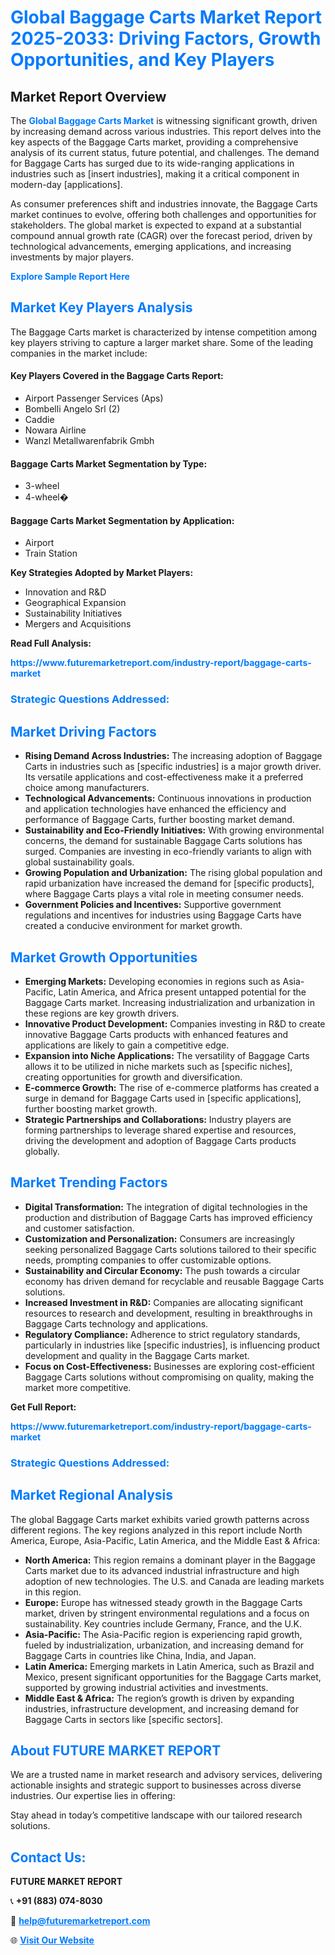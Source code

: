 <h1 style="color: #007BFF;">Global Baggage Carts Market Report 2025-2033: Driving Factors, Growth Opportunities, and Key Players</h1>

<section id="overview">
<h2>Market Report Overview</h2>
<p>The <a href="https://www.futuremarketreport.com/industry-report/baggage-carts-market" style="color: #007BFF; text-decoration: none;"><strong>Global Baggage Carts Market</strong></a> is witnessing significant growth, driven by increasing demand across various industries. This report delves into the key aspects of the Baggage Carts market, providing a comprehensive analysis of its current status, future potential, and challenges. The demand for Baggage Carts has surged due to its wide-ranging applications in industries such as [insert industries], making it a critical component in modern-day [applications].</p>
<p>As consumer preferences shift and industries innovate, the Baggage Carts market continues to evolve, offering both challenges and opportunities for stakeholders. The global market is expected to expand at a substantial compound annual growth rate (CAGR) over the forecast period, driven by technological advancements, emerging applications, and increasing investments by major players.</p>
</section>

<section id="overview">
<p><a href="https://www.futuremarketreport.com/request-sample/reportId=106901" style="color: #007BFF; text-decoration: none;"><strong>Explore Sample Report Here</strong></a></p>
</section>

<section id="key-players">
<h2 style="color: #007BFF;">Market Key Players Analysis</h2>
<p>The Baggage Carts market is characterized by intense competition among key players striving to capture a larger market share. Some of the leading companies in the market include:</p>
<h4>Key Players Covered in the Baggage Carts Report:</h4>
<ul><li>Airport Passenger Services (Aps)</li><li>Bombelli Angelo Srl (2)</li><li>Caddie</li><li>Nowara Airline</li><li>Wanzl Metallwarenfabrik Gmbh</li></ul>
<h4>Baggage Carts Market Segmentation by Type:</h4>
<ul><li>3-wheel</li><li>4-wheel�</li></ul>

<h4>Baggage Carts Market Segmentation by Application:</h4>
<ul><li>Airport</li><li>Train Station</li></ul>
<p><strong>Key Strategies Adopted by Market Players:</strong></p>
<ul>
<li>Innovation and R&D</li>
<li>Geographical Expansion</li>
<li>Sustainability Initiatives</li>
<li>Mergers and Acquisitions</li>
</ul>
</section>

<section>
<p><strong>Read Full Analysis: </strong></p><a href="https://www.futuremarketreport.com/industry-report/baggage-carts-market" style="color: #007BFF; text-decoration: none;"><strong>https://www.futuremarketreport.com/industry-report/baggage-carts-market</strong></a>
<h3 style="color: #007BFF;">Strategic Questions Addressed:</h3>
</section>

<section id="driving-factors">
<h2 style="color: #007BFF;">Market Driving Factors</h2>
<ul>
<li><strong>Rising Demand Across Industries:</strong> The increasing adoption of Baggage Carts in industries such as [specific industries] is a major growth driver. Its versatile applications and cost-effectiveness make it a preferred choice among manufacturers.</li>
<li><strong>Technological Advancements:</strong> Continuous innovations in production and application technologies have enhanced the efficiency and performance of Baggage Carts, further boosting market demand.</li>
<li><strong>Sustainability and Eco-Friendly Initiatives:</strong> With growing environmental concerns, the demand for sustainable Baggage Carts solutions has surged. Companies are investing in eco-friendly variants to align with global sustainability goals.</li>
<li><strong>Growing Population and Urbanization:</strong> The rising global population and rapid urbanization have increased the demand for [specific products], where Baggage Carts plays a vital role in meeting consumer needs.</li>
<li><strong>Government Policies and Incentives:</strong> Supportive government regulations and incentives for industries using Baggage Carts have created a conducive environment for market growth.</li>
</ul>
</section>

<section id="growth-opportunities">
<h2 style="color: #007BFF;">Market Growth Opportunities</h2>
<ul>
<li><strong>Emerging Markets:</strong> Developing economies in regions such as Asia-Pacific, Latin America, and Africa present untapped potential for the Baggage Carts market. Increasing industrialization and urbanization in these regions are key growth drivers.</li>
<li><strong>Innovative Product Development:</strong> Companies investing in R&D to create innovative Baggage Carts products with enhanced features and applications are likely to gain a competitive edge.</li>
<li><strong>Expansion into Niche Applications:</strong> The versatility of Baggage Carts allows it to be utilized in niche markets such as [specific niches], creating opportunities for growth and diversification.</li>
<li><strong>E-commerce Growth:</strong> The rise of e-commerce platforms has created a surge in demand for Baggage Carts used in [specific applications], further boosting market growth.</li>
<li><strong>Strategic Partnerships and Collaborations:</strong> Industry players are forming partnerships to leverage shared expertise and resources, driving the development and adoption of Baggage Carts products globally.</li>
</ul>
</section>

<section id="trending-factors">
<h2 style="color: #007BFF;">Market Trending Factors</h2>
<ul>
<li><strong>Digital Transformation:</strong> The integration of digital technologies in the production and distribution of Baggage Carts has improved efficiency and customer satisfaction.</li>
<li><strong>Customization and Personalization:</strong> Consumers are increasingly seeking personalized Baggage Carts solutions tailored to their specific needs, prompting companies to offer customizable options.</li>
<li><strong>Sustainability and Circular Economy:</strong> The push towards a circular economy has driven demand for recyclable and reusable Baggage Carts solutions.</li>
<li><strong>Increased Investment in R&D:</strong> Companies are allocating significant resources to research and development, resulting in breakthroughs in Baggage Carts technology and applications.</li>
<li><strong>Regulatory Compliance:</strong> Adherence to strict regulatory standards, particularly in industries like [specific industries], is influencing product development and quality in the Baggage Carts market.</li>
<li><strong>Focus on Cost-Effectiveness:</strong> Businesses are exploring cost-efficient Baggage Carts solutions without compromising on quality, making the market more competitive.</li>
</ul>
</section>

<section>
<p><strong>Get Full Report: </strong></p><a href="https://www.futuremarketreport.com/industry-report/baggage-carts-market" style="color: #007BFF; text-decoration: none;"><strong>https://www.futuremarketreport.com/industry-report/baggage-carts-market</strong></a>
<h3 style="color: #007BFF;">Strategic Questions Addressed:</h3>
</section>


<section id="regional-analysis">
<h2 style="color: #007BFF;">Market Regional Analysis</h2>
<p>The global Baggage Carts market exhibits varied growth patterns across different regions. The key regions analyzed in this report include North America, Europe, Asia-Pacific, Latin America, and the Middle East & Africa:</p>
<ul>
<li><strong>North America:</strong> This region remains a dominant player in the Baggage Carts market due to its advanced industrial infrastructure and high adoption of new technologies. The U.S. and Canada are leading markets in this region.</li>
<li><strong>Europe:</strong> Europe has witnessed steady growth in the Baggage Carts market, driven by stringent environmental regulations and a focus on sustainability. Key countries include Germany, France, and the U.K.</li>
<li><strong>Asia-Pacific:</strong> The Asia-Pacific region is experiencing rapid growth, fueled by industrialization, urbanization, and increasing demand for Baggage Carts in countries like China, India, and Japan.</li>
<li><strong>Latin America:</strong> Emerging markets in Latin America, such as Brazil and Mexico, present significant opportunities for the Baggage Carts market, supported by growing industrial activities and investments.</li>
<li><strong>Middle East & Africa:</strong> The region’s growth is driven by expanding industries, infrastructure development, and increasing demand for Baggage Carts in sectors like [specific sectors].</li>
</ul>
</section>

<footer>
<h2 style="color: #007BFF;">About FUTURE MARKET REPORT</h2>
<p>We are a trusted name in market research and advisory services, delivering actionable insights and strategic support to businesses across diverse industries. Our expertise lies in offering:</p>

<p>Stay ahead in today’s competitive landscape with our tailored research solutions.</p>

<h2 style="color: #007BFF;">Contact Us:</h2>
<p><strong>FUTURE MARKET REPORT</strong></p>
<p>📞 <strong>+91 (883) 074-8030</strong></p>
<p>📧 <strong><a href="mailto:help@futuremarketreport.com" style="color: #007BFF;">help@futuremarketreport.com</a></strong></p>
<p>🌐 <strong><a href="https://www.futuremarketreport.com/" style="color: #007BFF;">Visit Our Website</a></strong></p>
</footer>